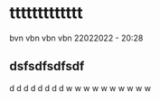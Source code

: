 # ttttttttttttt
bvn
vbn
vbn
vbn
22022022 - 20:28
## dsfsdfsdfsdf


d
d
d
d
d
d
d
d
w
w
w
w
w
w
w
w
w
w
